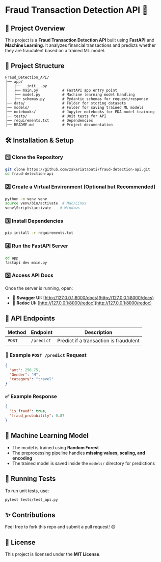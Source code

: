# Fraud Transaction Detection API 🚀

## 📌 Project Overview
This project is a **Fraud Transaction Detection API** built using **FastAPI** and **Machine Learning**. It analyzes financial transactions and predicts whether they are fraudulent based on a trained ML model.

## 📂 Project Structure
```
Fraud_Detection_API/
│── app/
│   ├── __init__.py
│   ├── main.py           # FastAPI app entry point
│   ├── model.py          # Machine learning model handling
│   ├── schemas.py        # Pydantic schemas for request/response
│── data/                 # Folder for storing datasets
│── models/               # Folder for saving trained ML models
│── notebooks/            # Jupyter notebooks for EDA model training
│── tests/                # Unit tests for API
│── requirements.txt      # Dependencies
│── README.md             # Project documentation
```

## 🛠 Installation & Setup
### 1️⃣ Clone the Repository
```bash
git clone https://github.com/zakariatabati/fraud-detection-api.git
cd fraud-detection-api
```

### 2️⃣ Create a Virtual Environment (Optional but Recommended)
```bash
python -m venv venv
source venv/bin/activate  # Mac/Linux
venv\Scripts\activate    # Windows
```

### 3️⃣ Install Dependencies
```bash
pip install -r requirements.txt
```

### 4️⃣ Run the FastAPI Server
```bash
cd app
fastapi dev main.py
```

### 5️⃣ Access API Docs
Once the server is running, open:
- 📌 **Swagger UI:** [http://127.0.0.1:8000/docs](http://127.0.0.1:8000/docs)
- 📌 **Redoc UI:** [http://127.0.0.1:8000/redoc](http://127.0.0.1:8000/redoc)

## 🚀 API Endpoints
| Method | Endpoint      | Description |
|--------|-------------|-------------|
| `POST` | `/predict`   | Predict if a transaction is fraudulent |

### 🏦 Example `POST /predict` Request
```json
{
  "amt": 250.75,
  "Gender": "M",
  "category": "travel"
}
```

### ✅ Example Response
```json
{
  "is_fraud": true,
  "fraud_probability": 0.87
}
```

## 🧠 Machine Learning Model
- The model is trained using **Random Forest**
- The preprocessing pipeline handles **missing values, scaling, and encoding**
- The trained model is saved inside the `models/` directory for predictions

## 🧪 Running Tests
To run unit tests, use:
```bash
pytest tests/test_api.py
```



## ✨ Contributions
Feel free to fork this repo and submit a pull request! 😊

## 📜 License
This project is licensed under the **MIT License**.

